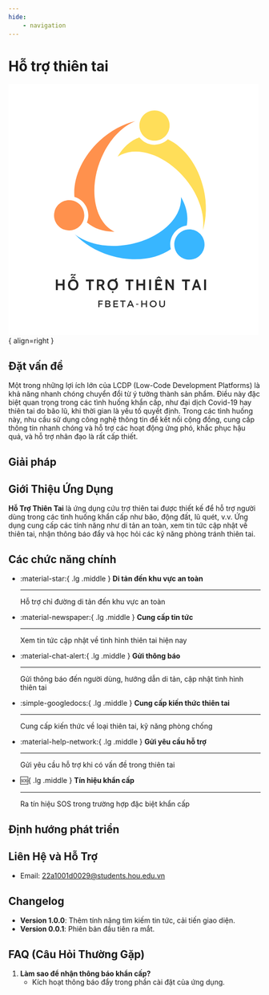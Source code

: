 ```yaml
---
hide:
    - navigation
---
```

# Hỗ trợ thiên tai

![Image title](assets/logo.png){ align=right }
## Đặt vấn đề 
Một trong những lợi ích lớn của LCDP (Low-Code Development Platforms) là khả năng nhanh chóng chuyển đổi từ ý tưởng thành sản phẩm. Điều này đặc biệt quan trọng trong các tình huống khẩn cấp, như đại dịch Covid-19 hay thiên tai do bão lũ, khi thời gian là yếu tố quyết định. Trong các tình huống này, nhu cầu sử dụng công nghệ thông tin để kết nối cộng đồng, cung cấp thông tin nhanh chóng và hỗ trợ các hoạt động ứng phó, khắc phục hậu quả, và hỗ trợ nhân đạo là rất cấp thiết.
## Giải pháp
## Giới Thiệu Ứng Dụng
**Hỗ Trợ Thiên Tai** là ứng dụng cứu trợ thiên tai được thiết kế để hỗ trợ người dùng trong các tình huống khẩn cấp như bão, động đất, lũ quét, v.v. Ứng dụng cung cấp các tính năng như di tản an toàn, xem tin tức cập nhật về thiên tai, nhận thông báo đẩy và học hỏi các kỹ năng phòng tránh thiên tai.

## Các chức năng chính 
<div class="grid cards" markdown>

-   :material-star:{ .lg .middle } __Di tản đến khu vực an toàn__

    ---

    Hỗ trợ chỉ đường di tản đến khu vực an toàn

-   :material-newspaper:{ .lg .middle } __Cung cấp tin tức__

    ---

    Xem tin tức cập nhật về tình hình thiên tai hiện nay


-   :material-chat-alert:{ .lg .middle } __Gửi thông báo__

    ---

    Gửi thông báo đến người dùng, hướng dẫn di tản, cập nhật tình hình thiên tai


-   :simple-googledocs:{ .lg .middle } __Cung cấp kiến thức thiên tai__

    ---

    Cung cấp kiến thức về loại thiên tai, kỹ năng phòng chống

-   :material-help-network:{ .lg .middle } __Gửi yêu cầu hỗ trợ__

    ---

    Gửi yêu cầu hỗ trợ khi có vấn đề trong thiên tai 


-   :sos:{ .lg .middle } __Tín hiệu khẩn cấp__

    ---

    Ra tín hiệu SOS trong trường hợp đặc biệt khẩn cấp


</div>

## Định hướng phát triển
## Liên Hệ và Hỗ Trợ
- Email: 22a1001d0029@students.hou.edu.vn

## Changelog
- **Version 1.0.0**: Thêm tính năng tìm kiếm tin tức, cải tiến giao diện.
- **Version 0.0.1**: Phiên bản đầu tiên ra mắt.

## FAQ (Câu Hỏi Thường Gặp)

1. **Làm sao để nhận thông báo khẩn cấp?**
    - Kích hoạt thông báo đẩy trong phần cài đặt của ứng dụng.
